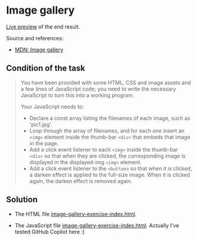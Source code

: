 # Image gallery
[Live preview](https://metalevel-tech.github.io/js_homework/MDN.Exercises/exercise_image_gallery/image-gallery-exercise-index.html) of the end result. 

Source and references:

* [MDN: Image gallery](https://developer.mozilla.org/en-US/docs/Learn/JavaScript/Building_blocks/Image_gallery)

## Condition of the task

> You have been provided with some HTML, CSS and image assets and a few lines of JavaScript code; you need to write the necessary JavaScript to turn this into a working program.
> 
> Your JavaScript needs to:
> * Declare a const array listing the filenames of each image, such as 'pic1.jpg'.
> * Loop through the array of filenames, and for each one insert an `<img>` element inside the thumb-bar `<div>` that embeds that image in the page.
> * Add a click event listener to each `<img>` inside the thumb-bar `<div>` so that when they are clicked, the corresponding image is displayed in the displayed-img `<img>` element.
> * Add a click event listener to the `<button>` so that when it is clicked, a darken effect is applied to the full-size image. When it is clicked again, the darken effect is removed again.

## Solution

* The HTML file [image-gallery-exercise-index.html](./image-gallery-exercise-index.html).

* The JavaScript file [image-gallery-exercise-index.html](./image-gallery-exercise-index.js). Actually I've tested GitHub Copilot here :)